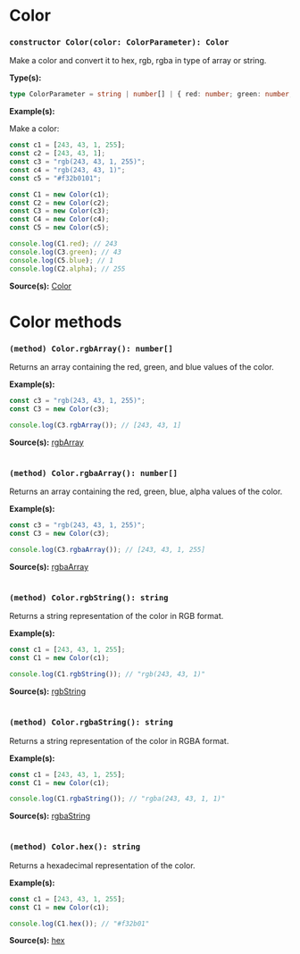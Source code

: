 # Color

### `constructor Color(color: ColorParameter): Color`

Make a color and convert it to hex, rgb, rgba in type of array or string.

**Type(s):**

```typescript
type ColorParameter = string | number[] | { red: number; green: number; blue: number; alpha: number };
```

**Example(s):**

Make a color:

```typescript
const c1 = [243, 43, 1, 255];
const c2 = [243, 43, 1];
const c3 = "rgb(243, 43, 1, 255)";
const c4 = "rgb(243, 43, 1)";
const c5 = "#f32b0101";

const C1 = new Color(c1);
const C2 = new Color(c2);
const C3 = new Color(c3);
const C4 = new Color(c4);
const C5 = new Color(c5);

console.log(C1.red); // 243
console.log(C3.green); // 43
console.log(C5.blue); // 1
console.log(C2.alpha); // 255
```

**Source(s):**
[Color](https://github.com/ManiGhazaee/ts-library/blob/main/src/ts/color.ts)

# Color methods

### `(method) Color.rgbArray(): number[]`

Returns an array containing the red, green, and blue values of the color.

**Example(s):**

```typescript
const c3 = "rgb(243, 43, 1, 255)";
const C3 = new Color(c3);

console.log(C3.rgbArray()); // [243, 43, 1]
```

**Source(s):**
[rgbArray](https://github.com/ManiGhazaee/ts-library/blob/main/src/ts/color.ts)

#

### `(method) Color.rgbaArray(): number[]`

Returns an array containing the red, green, blue, alpha values of the color.

**Example(s):**

```typescript
const c3 = "rgb(243, 43, 1, 255)";
const C3 = new Color(c3);

console.log(C3.rgbaArray()); // [243, 43, 1, 255]
```

**Source(s):**
[rgbaArray](https://github.com/ManiGhazaee/ts-library/blob/main/src/ts/color.ts)

#

### `(method) Color.rgbString(): string`

Returns a string representation of the color in RGB format.

**Example(s):**

```typescript
const c1 = [243, 43, 1, 255];
const C1 = new Color(c1);

console.log(C1.rgbString()); // "rgb(243, 43, 1)"
```

**Source(s):**
[rgbString](https://github.com/ManiGhazaee/ts-library/blob/main/src/ts/color.ts)

#

### `(method) Color.rgbaString(): string`

Returns a string representation of the color in RGBA format.

**Example(s):**

```typescript
const c1 = [243, 43, 1, 255];
const C1 = new Color(c1);

console.log(C1.rgbaString()); // "rgba(243, 43, 1, 1)"
```

**Source(s):**
[rgbaString](https://github.com/ManiGhazaee/ts-library/blob/main/src/ts/color.ts)

#

### `(method) Color.hex(): string`

Returns a hexadecimal representation of the color.

**Example(s):**

```typescript
const c1 = [243, 43, 1, 255];
const C1 = new Color(c1);

console.log(C1.hex()); // "#f32b01"
```

**Source(s):**
[hex](https://github.com/ManiGhazaee/ts-library/blob/main/src/ts/color.ts)
